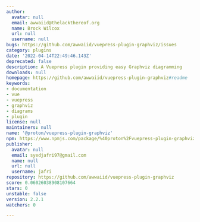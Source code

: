 ```yaml
---
author:
  avatar: null
  email: awwaiid@thelackthereof.org
  name: Brock Wilcox
  url: null
  username: null
bugs: https://github.com/awwaiid/vuepress-plugin-graphviz/issues
category: plugins
date: '2022-04-14T22:49:46.143Z'
deprecated: false
description: A Vuepress plugin providing easy Graphviz diagramming
downloads: null
homepage: https://github.com/awwaiid/vuepress-plugin-graphviz#readme
keywords:
- documentation
- vue
- vuepress
- graphviz
- diagrams
- plugin
license: null
maintainers: null
name: '@proton/vuepress-plugin-graphviz'
npm: https://www.npmjs.com/package/%40proton%2Fvuepress-plugin-graphviz
publisher:
  avatar: null
  email: syedjafri97@gmail.com
  name: null
  url: null
  username: jafri
repository: https://github.com/awwaiid/vuepress-plugin-graphviz
score: 0.06026038908107664
stars: 0
unstable: false
version: 2.2.1
watchers: 0

---
```


